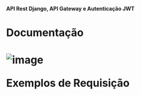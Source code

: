 **API Rest Django, API Gateway e Autenticação JWT <h1>**

**Documentação <h1>**
![image](https://github.com/viniciusmegiato/Django-Api/assets/82332528/204d3b97-bf3a-4152-ac89-a3626d6c73d9)

**Exemplos de Requisição <h1>**
